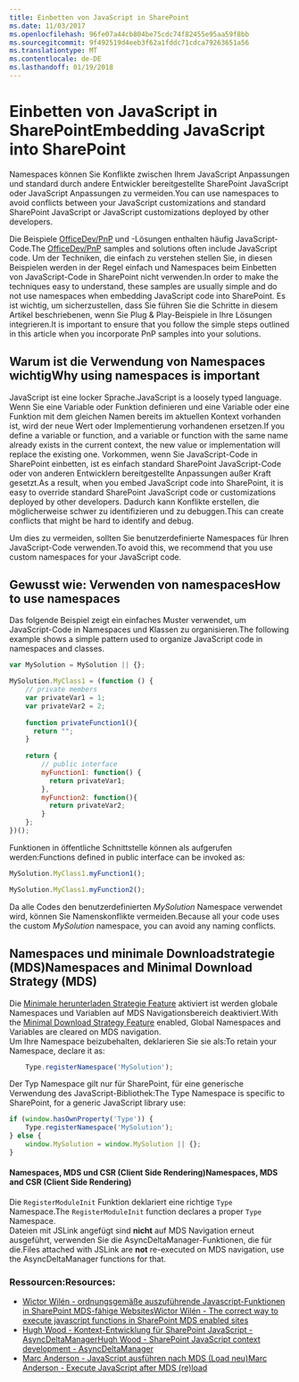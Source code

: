 ```yaml
---
title: Einbetten von JavaScript in SharePoint
ms.date: 11/03/2017
ms.openlocfilehash: 96fe07a44cb804be75cdc74f82455e95aa59f8bb
ms.sourcegitcommit: 9f492519d4eeb3f62a1fddc71cdca79263651a56
ms.translationtype: MT
ms.contentlocale: de-DE
ms.lasthandoff: 01/19/2018
---
```

# <a name="embedding-javascript-into-sharepoint"></a><span data-ttu-id="cd02e-102">Einbetten von JavaScript in SharePoint</span><span class="sxs-lookup"><span data-stu-id="cd02e-102">Embedding JavaScript into SharePoint</span></span>

<span data-ttu-id="cd02e-103">Namespaces können Sie Konflikte zwischen Ihrem JavaScript Anpassungen und standard durch andere Entwickler bereitgestellte SharePoint JavaScript oder JavaScript Anpassungen zu vermeiden.</span><span class="sxs-lookup"><span data-stu-id="cd02e-103">You can use namespaces to avoid conflicts between your JavaScript customizations and standard SharePoint JavaScript or JavaScript customizations deployed by other developers.</span></span> 

<span data-ttu-id="cd02e-104">Die Beispiele [OfficeDev/PnP](https://github.com/SharePoint/PnP/) und -Lösungen enthalten häufig JavaScript-Code.</span><span class="sxs-lookup"><span data-stu-id="cd02e-104">The [OfficeDev/PnP](https://github.com/SharePoint/PnP/) samples and solutions often include JavaScript code.</span></span> <span data-ttu-id="cd02e-105">Um der Techniken, die einfach zu verstehen stellen Sie, in diesen Beispielen werden in der Regel einfach und Namespaces beim Einbetten von JavaScript-Code in SharePoint nicht verwenden.</span><span class="sxs-lookup"><span data-stu-id="cd02e-105">In order to make the techniques easy to understand, these samples are usually simple and do not use namespaces when embedding JavaScript code into SharePoint.</span></span> <span data-ttu-id="cd02e-106">Es ist wichtig, um sicherzustellen, dass Sie führen Sie die Schritte in diesem Artikel beschriebenen, wenn Sie Plug & Play-Beispiele in Ihre Lösungen integrieren.</span><span class="sxs-lookup"><span data-stu-id="cd02e-106">It is important to ensure that you follow the simple steps outlined in this article when you incorporate PnP samples into your solutions.</span></span>

## <a name="why-using-namespaces-is-important"></a><span data-ttu-id="cd02e-107">Warum ist die Verwendung von Namespaces wichtig</span><span class="sxs-lookup"><span data-stu-id="cd02e-107">Why using namespaces is important</span></span>
<span data-ttu-id="cd02e-108"><a name="sectionSection0"> </a></span><span class="sxs-lookup"><span data-stu-id="cd02e-108"></span></span>

<span data-ttu-id="cd02e-109">JavaScript ist eine locker Sprache.</span><span class="sxs-lookup"><span data-stu-id="cd02e-109">JavaScript is a loosely typed language.</span></span> <span data-ttu-id="cd02e-110">Wenn Sie eine Variable oder Funktion definieren und eine Variable oder eine Funktion mit dem gleichen Namen bereits im aktuellen Kontext vorhanden ist, wird der neue Wert oder Implementierung vorhandenen ersetzen.</span><span class="sxs-lookup"><span data-stu-id="cd02e-110">If you define a variable or function, and a variable or function with the same name already exists in the current context, the new value or implementation will replace the existing one.</span></span>
<span data-ttu-id="cd02e-111">Vorkommen, wenn Sie JavaScript-Code in SharePoint einbetten, ist es einfach standard SharePoint JavaScript-Code oder von anderen Entwicklern bereitgestellte Anpassungen außer Kraft gesetzt.</span><span class="sxs-lookup"><span data-stu-id="cd02e-111">As a result, when you embed JavaScript code into SharePoint, it is easy to override standard SharePoint JavaScript code or customizations deployed by other developers.</span></span>
<span data-ttu-id="cd02e-112">Dadurch kann Konflikte erstellen, die möglicherweise schwer zu identifizieren und zu debuggen.</span><span class="sxs-lookup"><span data-stu-id="cd02e-112">This can create conflicts that might be hard to identify and debug.</span></span>

<span data-ttu-id="cd02e-113">Um dies zu vermeiden, sollten Sie benutzerdefinierte Namespaces für Ihren JavaScript-Code verwenden.</span><span class="sxs-lookup"><span data-stu-id="cd02e-113">To avoid this, we recommend that you use custom namespaces for your JavaScript code.</span></span>

## <a name="how-to-use-namespaces"></a><span data-ttu-id="cd02e-114">Gewusst wie: Verwenden von namespaces</span><span class="sxs-lookup"><span data-stu-id="cd02e-114">How to use namespaces</span></span>
<span data-ttu-id="cd02e-115"><a name="sectionSection1"> </a></span><span class="sxs-lookup"><span data-stu-id="cd02e-115"></span></span>

<span data-ttu-id="cd02e-116">Das folgende Beispiel zeigt ein einfaches Muster verwendet, um JavaScript-Code in Namespaces und Klassen zu organisieren.</span><span class="sxs-lookup"><span data-stu-id="cd02e-116">The following example shows a simple pattern used to organize JavaScript code in namespaces and classes.</span></span>

```JavaScript
var MySolution = MySolution || {};

MySolution.MyClass1 = (function () {
    // private members
    var privateVar1 = 1;
    var privateVar2 = 2;
    
    function privateFunction1(){
      return "";
    }
    
    return {
        // public interface
        myFunction1: function() {
          return privateVar1;
        },
        myFunction2: function(){
          return privateVar2;
        }
    };
})();
```

<span data-ttu-id="cd02e-117">Funktionen in öffentliche Schnittstelle können als aufgerufen werden:</span><span class="sxs-lookup"><span data-stu-id="cd02e-117">Functions defined in public interface can be invoked as:</span></span>

```JavaScript
MySolution.MyClass1.myFunction1();

MySolution.MyClass1.myFunction2();
```

<span data-ttu-id="cd02e-118">Da alle Codes den benutzerdefinierten *MySolution* Namespace verwendet wird, können Sie Namenskonflikte vermeiden.</span><span class="sxs-lookup"><span data-stu-id="cd02e-118">Because all your code uses the custom *MySolution* namespace, you can avoid any naming conflicts.</span></span>

## <a name="namespaces-and-minimal-download-strategy-mds"></a><span data-ttu-id="cd02e-119">Namespaces und minimale Downloadstrategie (MDS)</span><span class="sxs-lookup"><span data-stu-id="cd02e-119">Namespaces and Minimal Download Strategy (MDS)</span></span>

<span data-ttu-id="cd02e-120">Die [Minimale herunterladen Strategie Feature](https://msdn.microsoft.com/en-us/library/office/dn456544.aspx) aktiviert ist werden globale Namespaces und Variablen auf MDS Navigationsbereich deaktiviert.</span><span class="sxs-lookup"><span data-stu-id="cd02e-120">With the [Minimal Download Strategy Feature](https://msdn.microsoft.com/en-us/library/office/dn456544.aspx) enabled, Global Namespaces and Variables are cleared on MDS navigation.</span></span>   
<span data-ttu-id="cd02e-121">Um Ihre Namespace beizubehalten, deklarieren Sie sie als:</span><span class="sxs-lookup"><span data-stu-id="cd02e-121">To retain your Namespace, declare it as:</span></span>

```JavaScript
    Type.registerNamespace('MySolution');
```

<span data-ttu-id="cd02e-122">Der Typ Namespace gilt nur für SharePoint, für eine generische Verwendung des JavaScript-Bibliothek:</span><span class="sxs-lookup"><span data-stu-id="cd02e-122">The Type Namespace is specific to SharePoint,  for a generic JavaScript library use:</span></span>

```JavaScript
if (window.hasOwnProperty('Type')) {
    Type.registerNamespace('MySolution');
} else {
    window.MySolution = window.MySolution || {};
}
```

#### <a name="namespaces-mds-and-csr-client-side-rendering"></a><span data-ttu-id="cd02e-123">Namespaces, MDS und CSR (Client Side Rendering)</span><span class="sxs-lookup"><span data-stu-id="cd02e-123">Namespaces, MDS and CSR (Client Side Rendering)</span></span>

<span data-ttu-id="cd02e-124">Die ``RegisterModuleInit`` Funktion deklariert eine richtige ``Type`` Namespace.</span><span class="sxs-lookup"><span data-stu-id="cd02e-124">The ``RegisterModuleInit`` function declares a proper ``Type`` Namespace.</span></span>  
<span data-ttu-id="cd02e-125">Dateien mit JSLink angefügt sind **nicht** auf MDS Navigation erneut ausgeführt, verwenden Sie die AsyncDeltaManager-Funktionen, die für die.</span><span class="sxs-lookup"><span data-stu-id="cd02e-125">Files attached with JSLink are **not** re-executed on MDS navigation, use the AsyncDeltaManager functions for that.</span></span>

### <a name="resources"></a><span data-ttu-id="cd02e-126">Ressourcen:</span><span class="sxs-lookup"><span data-stu-id="cd02e-126">Resources:</span></span>

* [<span data-ttu-id="cd02e-127">Wictor Wilén - ordnungsgemäße auszuführende Javascript-Funktionen in SharePoint MDS-fähige Websites</span><span class="sxs-lookup"><span data-stu-id="cd02e-127">Wictor Wilén - The correct way to execute javascript functions in SharePoint MDS enabled sites</span></span>](http://www.wictorwilen.se/the-correct-way-to-execute-javascript-functions-in-sharepoint-2013-mds-enabled-sites)
* [<span data-ttu-id="cd02e-128">Hugh Wood - Kontext-Entwicklung für SharePoint JavaScript - AsyncDeltaManager</span><span class="sxs-lookup"><span data-stu-id="cd02e-128">Hugh Wood - SharePoint JavaScript context development - AsyncDeltaManager</span></span>](https://rencore.com/blog/sharepoint-javascript-context-development-part-4-the-way-of-the-async-delta-manager/)
* [<span data-ttu-id="cd02e-129">Marc Anderson - JavaScript ausführen nach MDS (Load neu)</span><span class="sxs-lookup"><span data-stu-id="cd02e-129">Marc Anderson - Execute JavaScript after MDS (re)load</span></span>](http://blog.symprogress.com/2013/09/sharepoint-2013-execute-javascript-function-after-mds-load/)
